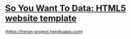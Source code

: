 # [So You Want To Data: HTML5 website template](https://heran-project.herokuapp.coml)

(https://heran-project.herokuapp.com)



